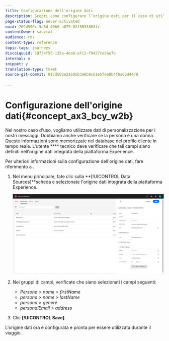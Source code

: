 ```yaml
---
title: Configurazione dell'origine dati
description: Scopri come configurare l’origine dati per il caso di utilizzo semplice del percorso
page-status-flag: never-activated
uuid: 269d590c-5a6d-40b9-a879-02f5033863fc
contentOwner: sauviat
audience: rns
content-type: reference
topic-tags: journeys
discoiquuid: 5df34f55-135a-4ea8-afc2-f9427ce5ae7b
internal: n
snippet: y
translation-type: tm+mt
source-git-commit: 017d502e21605b3e0b8c61e5fea0b4f6a65d4470

---
```



# Configurazione dell&#39;origine dati{#concept_ax3_bcy_w2b}

Nel nostro caso d&#39;uso, vogliamo utilizzare dati di personalizzazione per i nostri messaggi. Dobbiamo anche verificare se la persona è una donna. Queste informazioni sono memorizzate nel database del profilo cliente in tempo reale. L&#39;utente **** tecnico deve verificare che tali campi siano definiti nell&#39;origine dati integrata della piattaforma Experience.

Per ulteriori informazioni sulla configurazione dell&#39;origine dati, fare riferimento a [](../datasource/about-data-sources.md).

1. Nel menu principale, fate clic sulla **[!UICONTROL Data Sources]**scheda e selezionate l&#39;origine dati integrata della piattaforma Experience.

   ![](../assets/journey23.png)

1. Nei gruppi di campi, verificate che siano selezionati i campi seguenti:

   * _Persona > nome > firstName_
   * _persona > nome > lastName_
   * _persona > genere_
   * _personalEmail > address_

1. Clic **[!UICONTROL Save]**.

L&#39;origine dati ora è configurata e pronta per essere utilizzata durante il viaggio.
